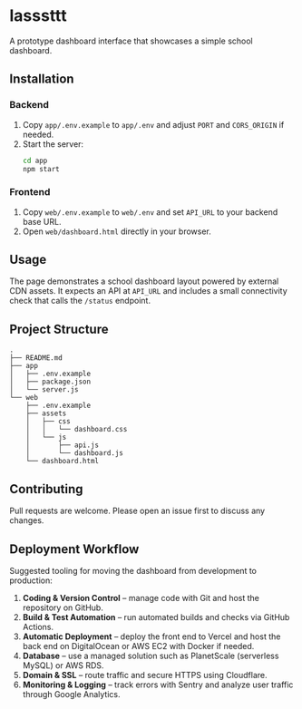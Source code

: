 # lasssttt

A prototype dashboard interface that showcases a simple school dashboard.

## Installation

### Backend
1. Copy `app/.env.example` to `app/.env` and adjust `PORT` and `CORS_ORIGIN` if needed.
2. Start the server:
   ```bash
   cd app
   npm start
   ```

### Frontend
1. Copy `web/.env.example` to `web/.env` and set `API_URL` to your backend base URL.
2. Open `web/dashboard.html` directly in your browser.

## Usage

The page demonstrates a school dashboard layout powered by external CDN assets. It
expects an API at `API_URL` and includes a small connectivity check that calls the
`/status` endpoint.

## Project Structure

```
.
├── README.md
├── app
│   ├── .env.example
│   ├── package.json
│   └── server.js
└── web
    ├── .env.example
    ├── assets
    │   ├── css
    │   │   └── dashboard.css
    │   └── js
    │       ├── api.js
    │       └── dashboard.js
    └── dashboard.html
```

## Contributing

Pull requests are welcome. Please open an issue first to discuss any changes.

## Deployment Workflow

Suggested tooling for moving the dashboard from development to production:

1. **Coding & Version Control** – manage code with Git and host the repository on GitHub.
2. **Build & Test Automation** – run automated builds and checks via GitHub Actions.
3. **Automatic Deployment** – deploy the front end to Vercel and host the back end on DigitalOcean or AWS EC2 with Docker if needed.
4. **Database** – use a managed solution such as PlanetScale (serverless MySQL) or AWS RDS.
5. **Domain & SSL** – route traffic and secure HTTPS using Cloudflare.
6. **Monitoring & Logging** – track errors with Sentry and analyze user traffic through Google Analytics.
